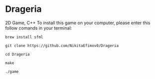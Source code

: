 # Drageria
2D Game, C++
To install this game on your computer, please enter this follow comands in your terminal:

<pre><code>brew install sfml</code></pre>
<pre><code>git clone https://github.com/NikitaEfimov0/Drageria</code></pre>
<pre><code>cd Drageria</code></pre>
<pre><code>make</code></pre>
<pre><code>./game</code></pre>
